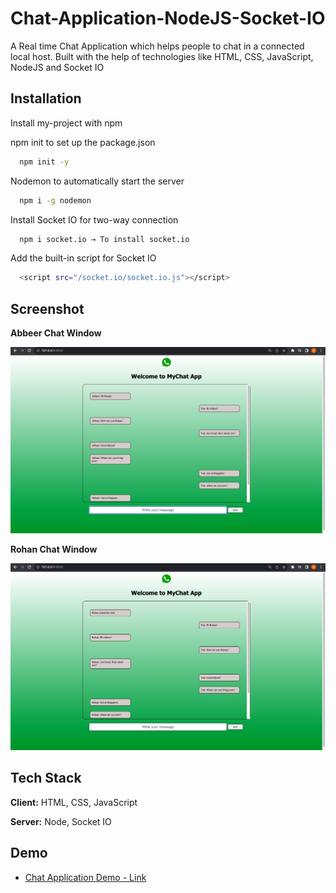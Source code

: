 
# Chat-Application-NodeJS-Socket-IO

A Real time Chat Application which helps people to chat in a connected local host. Built with the help of technologies like HTML, CSS, JavaScript, NodeJS and Socket IO

## Installation

Install my-project with npm

npm init to set up the package.json

```bash
  npm init -y
```

Nodemon to automatically start the server

```bash
  npm i -g nodemon 
```

Install Socket IO for two-way connection

```bash
  npm i socket.io → To install socket.io
```

Add the built-in script for Socket IO

```bash
  <script src="/socket.io/socket.io.js"></script>
```


## Screenshot

**Abbeer Chat Window**

![App Screenshot](https://github.com/Abbeer-Lal-Debb/Chat-Application-NodeJS-Socket-IO/blob/main/Chat%20App%20-%20images/Abbeer%20Chat%20Window.jpg)

**Rohan Chat Window**

![App Screenshot](https://github.com/Abbeer-Lal-Debb/Chat-Application-NodeJS-Socket-IO/blob/main/Chat%20App%20-%20images/Rohan%20Chat%20Window.jpg)



## Tech Stack

**Client:**  HTML, CSS, JavaScript

**Server:** Node, Socket IO


## Demo

- [Chat Application Demo - Link](https://vimeo.com/882154756?share=copy)
